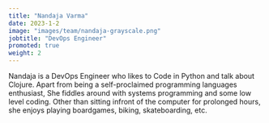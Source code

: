 ```yaml
---
title: "Nandaja Varma"
date: 2023-1-2
image: "images/team/nandaja-grayscale.png"
jobtitle: "DevOps Engineer"
promoted: true
weight: 2
---
```


Nandaja is a DevOps Engineer who likes to Code in Python and talk about Clojure. Apart from being a self-proclaimed programming languages enthusiast, She fiddles around with systems programming and some low level coding. Other than sitting infront of the computer for prolonged hours, she enjoys playing boardgames, biking, skateboarding, etc.
